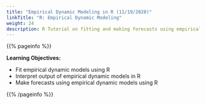 ```yaml
---
title: "Empirical Dynamic Modeling in R (11/19/2020)"
linkTitle: "R: Empirical Dynamic Modeling"
weight: 24
description: R Tutorial on fitting and making forecasts using empirical dynamic modeling
---
```


{{% pageinfo %}}

**Learning Objectives:**
* Fit empirical dynamic models using R
* Interpret output of empirical dynamic models in R
* Make forecasts using empirical dynamic models using R

{{% /pageinfo %}}
